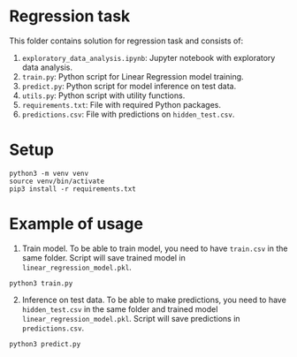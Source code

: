 # Regression task
This folder contains solution for regression task and consists of:
1. `exploratory_data_analysis.ipynb`: Jupyter notebook with exploratory data analysis.
2. `train.py`: Python script for Linear Regression model training.
3. `predict.py`: Python script for model inference on test data.
4. `utils.py`: Python script with utility functions.
5. `requirements.txt`: File with required Python packages.
6. `predictions.csv`: File with predictions on `hidden_test.csv`.

# Setup
```
python3 -m venv venv
source venv/bin/activate
pip3 install -r requirements.txt
```

# Example of usage
1. Train model. To be able to train model, you need to have `train.csv` in the same folder. Script will save trained model in `linear_regression_model.pkl`.
```
python3 train.py
```
2. Inference on test data. To be able to make predictions, you need to have `hidden_test.csv` in the same folder and trained model `linear_regression_model.pkl`. Script will save predictions in `predictions.csv`.
```
python3 predict.py
```
